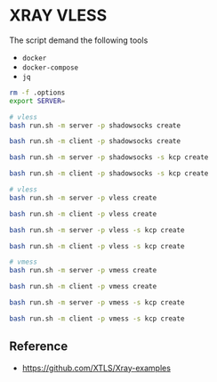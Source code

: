 # XRAY VLESS

The script demand the following tools

- `docker`
- `docker-compose`
- `jq`

```bash
rm -f .options
export SERVER=

# vless
bash run.sh -m server -p shadowsocks create

bash run.sh -m client -p shadowsocks create

bash run.sh -m server -p shadowsocks -s kcp create

bash run.sh -m client -p shadowsocks -s kcp create

# vless
bash run.sh -m server -p vless create

bash run.sh -m client -p vless create

bash run.sh -m server -p vless -s kcp create

bash run.sh -m client -p vless -s kcp create

# vmess
bash run.sh -m server -p vmess create

bash run.sh -m client -p vmess create

bash run.sh -m server -p vmess -s kcp create

bash run.sh -m client -p vmess -s kcp create
```

## Reference

- <https://github.com/XTLS/Xray-examples>
